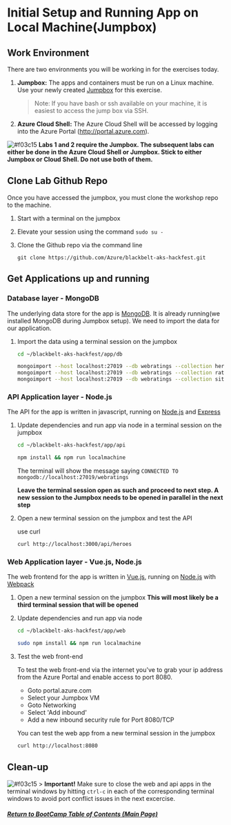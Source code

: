 # Initial Setup and Running App on Local Machine(Jumpbox)

## Work Environment

There are two environments you will be working in for the exercises today.

1. **Jumpbox:** The apps and containers must be run on a Linux machine. Use your newly created [Jumpbox](/labs/day1-labs/00-lab-environment.md) for this exercise.

    > Note: If you have bash or ssh available on your machine, it is easiest to access the jump box via SSH. 
    
2. **Azure Cloud Shell:** The Azure Cloud Shell will be accessed by logging into the Azure Portal (http://portal.azure.com).

![#f03c15](https://placehold.it/15/f03c15/000000?text=+) **Labs 1 and 2 require the Jumpbox. The subsequent labs can either be done in the Azure Cloud Shell or Jumpbox. Stick to either Jumpbox or Cloud Shell. Do not use both of them.**

## Clone Lab Github Repo

Once you have accessed the jumpbox, you must clone the workshop repo to the machine.

1. Start with a terminal on the jumpbox

2. Elevate your session using the command
  `sudo su -`
  
3. Clone the Github repo via the command line

    ```
    git clone https://github.com/Azure/blackbelt-aks-hackfest.git
    ```

## Get Applications up and running

### Database layer - MongoDB

The underlying data store for the app is [MongoDB](https://www.mongodb.com/ "MongoDB Homepage"). It is already running(we installed MongoDB during Jumpbox setup). We need to import the data for our application.

1. Import the data using a terminal session on the jumpbox

    ```bash
    cd ~/blackbelt-aks-hackfest/app/db

    mongoimport --host localhost:27019 --db webratings --collection heroes --file ./heroes.json --jsonArray 
    mongoimport --host localhost:27019 --db webratings --collection ratings --file ./ratings.json --jsonArray
    mongoimport --host localhost:27019 --db webratings --collection sites --file ./sites.json --jsonArray
    ```

### API Application layer - Node.js

The API for the app is written in javascript, running on [Node.js](https://nodejs.org/en/ "Node.js Homepage") and [Express](http://expressjs.com/ "Express Homepage")

1. Update dependencies and run app via node in a terminal session on the jumpbox

    ```bash
    cd ~/blackbelt-aks-hackfest/app/api

    npm install && npm run localmachine
    ```
    
   The terminal will show the message saying ``` CONNECTED TO mongodb://localhost:27019/webratings ``` 
   
   **Leave the terminal session open as such and proceed to next step. A new session to the Jumpbox needs to be opened in parallel in the next step**

2. Open a new terminal session on the jumpbox and test the API

    use curl
    ```bash
    curl http://localhost:3000/api/heroes
    ```
    
### Web Application layer - Vue.js, Node.js

The web frontend for the app is written in [Vue.js](https://vuejs.org/Vue "Vue.js Homepage"), running on [Node.js](https://nodejs.org/en/ "Node.js Homepage") with [Webpack](https://webpack.js.org/ "Webpack Homepage")

1. Open a new terminal session on the jumpbox
**This will most likely be a third terminal session that will be opened**
  
2. Update dependencies and run app via node

    ```bash
    cd ~/blackbelt-aks-hackfest/app/web

    sudo npm install && npm run localmachine
    ```
    
3. Test the web front-end

    To test the web front-end via the internet you've to grab your ip address from the Azure Portal and enable access to port 8080.
    
    * Goto portal.azure.com
    * Select your Jumpbox VM
    * Goto Networking
    * Select 'Add inbound'
    * Add a new inbound security rule for Port 8080/TCP
       

    You can test the web app from a new terminal session in the jumpbox
    
    ```bash
    curl http://localhost:8080
    ```

## Clean-up

![#f03c15](https://placehold.it/15/f03c15/000000?text=+) > **Important!** Make sure to close the web and api apps in the terminal windows by hitting `ctrl-c` in each of the corresponding terminal windows to avoid port conflict issues in the next excercise. 



   ##### [Return to BootCamp Table of Contents (Main Page)](/README.md)
